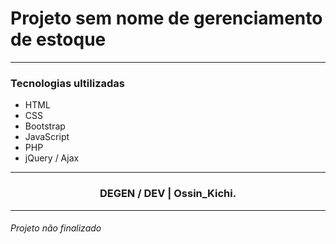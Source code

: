 # Projeto sem nome de gerenciamento de estoque
---
### Tecnologias ultilizadas

* HTML
* CSS
* Bootstrap 
* JavaScript
* PHP
* jQuery / Ajax
---
### <center>DEGEN / DEV | Ossin_Kichi.</center>
---
###### Projeto não finalizado

